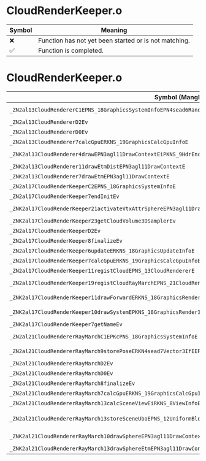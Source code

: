 # CloudRenderKeeper.o
| Symbol | Meaning 
| ------------- | ------------- 
| :x: | Function has not yet been started or is not matching. 
| :white_check_mark: | Function is completed. 


# CloudRenderKeeper.o
| Symbol (Mangled) | Symbol (Demangled) | Decompiled? |
| ------------- |  ------------- | ------------- |
| `_ZN2al13CloudRendererC1EPNS_18GraphicsSystemInfoEPN4sead6RandomE` | `al::CloudRenderer::CloudRenderer(al::GraphicsSystemInfo *,sead::Random *)` | :white_check_mark: |
| `_ZN2al13CloudRendererD2Ev` | `al::CloudRenderer::~CloudRenderer()` | :white_check_mark: |
| `_ZN2al13CloudRendererD0Ev` | `al::CloudRenderer::~CloudRenderer()` | :white_check_mark: |
| `_ZN2al13CloudRenderer7calcGpuERKNS_19GraphicsCalcGpuInfoE` | `al::CloudRenderer::calcGpu(al::GraphicsCalcGpuInfo const&)` | :white_check_mark: |
| `_ZNK2al13CloudRenderer4drawEPN3agl11DrawContextEiPKNS_9HdrEncodeEPKNS_14SimpleModelEnvEi` | `al::CloudRenderer::draw(agl::DrawContext *,int,al::HdrEncode const*,al::SimpleModelEnv const*,int)const` | :white_check_mark: |
| `_ZNK2al13CloudRenderer11drawEtmDistEPN3agl11DrawContextE` | `al::CloudRenderer::drawEtmDist(agl::DrawContext *)const` | :white_check_mark: |
| `_ZNK2al13CloudRenderer7drawEtmEPN3agl11DrawContextE` | `al::CloudRenderer::drawEtm(agl::DrawContext *)const` | :white_check_mark: |
| `_ZN2al17CloudRenderKeeperC2EPNS_18GraphicsSystemInfoE` | `al::CloudRenderKeeper::CloudRenderKeeper(al::GraphicsSystemInfo *)` | :white_check_mark: |
| `_ZN2al17CloudRenderKeeper7endInitEv` | `al::CloudRenderKeeper::endInit(void)` | :white_check_mark: |
| `_ZNK2al17CloudRenderKeeper21activateVtxAttrSphereEPN3agl11DrawContextE` | `al::CloudRenderKeeper::activateVtxAttrSphere(agl::DrawContext *)const` | :white_check_mark: |
| `_ZNK2al17CloudRenderKeeper23getCloudVolume3DSamplerEv` | `al::CloudRenderKeeper::getCloudVolume3DSampler(void)const` | :white_check_mark: |
| `_ZN2al17CloudRenderKeeperD2Ev` | `al::CloudRenderKeeper::~CloudRenderKeeper()` | :white_check_mark: |
| `_ZN2al17CloudRenderKeeper8finalizeEv` | `al::CloudRenderKeeper::finalize(void)` | :white_check_mark: |
| `_ZN2al17CloudRenderKeeper6updateERKNS_18GraphicsUpdateInfoE` | `al::CloudRenderKeeper::update(al::GraphicsUpdateInfo const&)` | :white_check_mark: |
| `_ZN2al17CloudRenderKeeper7calcGpuERKNS_19GraphicsCalcGpuInfoE` | `al::CloudRenderKeeper::calcGpu(al::GraphicsCalcGpuInfo const&)` | :white_check_mark: |
| `_ZN2al17CloudRenderKeeper11registCloudEPNS_13CloudRendererE` | `al::CloudRenderKeeper::registCloud(al::CloudRenderer *)` | :white_check_mark: |
| `_ZN2al17CloudRenderKeeper19registCloudRayMarchEPNS_21CloudRendererRayMarchE` | `al::CloudRenderKeeper::registCloudRayMarch(al::CloudRendererRayMarch *)` | :white_check_mark: |
| `_ZNK2al17CloudRenderKeeper11drawForwardERKNS_18GraphicsRenderInfoERKNS_15RenderVariablesE` | `al::CloudRenderKeeper::drawForward(al::GraphicsRenderInfo const&,al::RenderVariables const&)const` | :white_check_mark: |
| `_ZNK2al17CloudRenderKeeper10drawSystemEPKNS_18GraphicsRenderInfoE` | `al::CloudRenderKeeper::drawSystem(al::GraphicsRenderInfo const*)const` | :white_check_mark: |
| `_ZNK2al17CloudRenderKeeper7getNameEv` | `al::CloudRenderKeeper::getName(void)const` | :white_check_mark: |
| `_ZN2al21CloudRendererRayMarchC1EPKcPNS_18GraphicsSystemInfoE` | `al::CloudRendererRayMarch::CloudRendererRayMarch(char const*,al::GraphicsSystemInfo *)` | :white_check_mark: |
| `_ZN2al21CloudRendererRayMarch9storePoseERKN4sead7Vector3IfEERKNS1_4QuatIfEES5_` | `al::CloudRendererRayMarch::storePose(sead::Vector3<float> const&,sead::Quat<float> const&,sead::Vector3<float> const&)` | :white_check_mark: |
| `_ZN2al21CloudRendererRayMarchD2Ev` | `al::CloudRendererRayMarch::~CloudRendererRayMarch()` | :white_check_mark: |
| `_ZN2al21CloudRendererRayMarchD0Ev` | `al::CloudRendererRayMarch::~CloudRendererRayMarch()` | :white_check_mark: |
| `_ZN2al21CloudRendererRayMarch8finalizeEv` | `al::CloudRendererRayMarch::finalize(void)` | :white_check_mark: |
| `_ZN2al21CloudRendererRayMarch7calcGpuERKNS_19GraphicsCalcGpuInfoE` | `al::CloudRendererRayMarch::calcGpu(al::GraphicsCalcGpuInfo const&)` | :white_check_mark: |
| `_ZN2al21CloudRendererRayMarch13calcSceneViewEiRKNS_8ViewInfoE` | `al::CloudRendererRayMarch::calcSceneView(int,al::ViewInfo const&)` | :white_check_mark: |
| `_ZN2al21CloudRendererRayMarch13storeSceneUboEPNS_12UniformBlockERKN4sead8Matrix34IfEES7_RKNS3_8Matrix44IfEESB_` | `al::CloudRendererRayMarch::storeSceneUbo(al::UniformBlock *,sead::Matrix34<float> const&,sead::Matrix34<float> const&,sead::Matrix44<float> const&,sead::Matrix44<float> const&)` | :white_check_mark: |
| `_ZNK2al21CloudRendererRayMarch10drawSphereEPN3agl11DrawContextEiPKNS_14SimpleModelEnvE` | `al::CloudRendererRayMarch::drawSphere(agl::DrawContext *,int,al::SimpleModelEnv const*)const` | :white_check_mark: |
| `_ZNK2al21CloudRendererRayMarch13drawSphereEtmEPN3agl11DrawContextE` | `al::CloudRendererRayMarch::drawSphereEtm(agl::DrawContext *)const` | :white_check_mark: |
